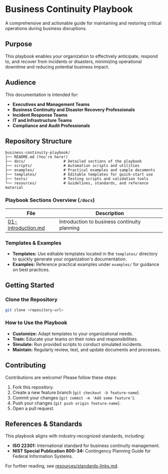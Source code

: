 # Business Continuity Playbook

A comprehensive and actionable guide for maintaining and restoring critical operations during business disruptions.

## Purpose

This playbook enables your organization to effectively anticipate, respond to, and recover from incidents or disasters, minimizing operational downtime and reducing potential business impact.

## Audience

This documentation is intended for:

- **Executives and Management Teams**
- **Business Continuity and Disaster Recovery Professionals**
- **Incident Response Teams**
- **IT and Infrastructure Teams**
- **Compliance and Audit Professionals**

## Repository Structure

```
business-continuity-playbook/
├── README.md (You're here!)
├── docs/                 # Detailed sections of the playbook
├── scripts/              # Automation scripts and utilities
├── examples/             # Practical examples and sample documents
├── templates/            # Editable templates for quick-start use
├── tests/                # Testing scripts and validation tools
└── resources/            # Guidelines, standards, and reference material
```

### Playbook Sections Overview (`/docs`)

| File                                 | Description                                               |
|--------------------------------------|-----------------------------------------------------------|
| [01-introduction.md](docs/01-introduction.md)                   | Introduction to business continuity planning              |

### Templates & Examples

- **Templates:** Use editable templates located in the `templates/` directory to quickly generate your organization's documentation.
- **Examples:** Reference practical examples under `examples/` for guidance on best practices.

## Getting Started

### Clone the Repository

```bash
git clone <repository-url>
```

### How to Use the Playbook

- **Customize:** Adapt templates to your organizational needs.
- **Train:** Educate your teams on their roles and responsibilities.
- **Simulate:** Run provided scripts to conduct simulated incidents.
- **Maintain:** Regularly review, test, and update documents and processes.

## Contributing

Contributions are welcome! Please follow these steps:

1. Fork this repository.
2. Create a new feature branch (`git checkout -b feature-name`).
3. Commit your changes (`git commit -m 'Add some feature'`).
4. Push your changes (`git push origin feature-name`).
5. Open a pull request.

## References & Standards

This playbook aligns with industry-recognized standards, including:

- **ISO 22301:** International standard for business continuity management.
- **NIST Special Publication 800-34:** Contingency Planning Guide for Federal Information Systems.

For further reading, see [resources/standards-links.md](resources/standards-links.md).

